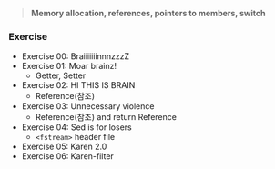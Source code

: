 > **Memory allocation, references, pointers to members, switch**

### Exercise
- Exercise 00: BraiiiiiiinnnzzzZ
- Exercise 01: Moar brainz!
  - Getter, Setter
- Exercise 02: HI THIS IS BRAIN
  - Reference(참조)
- Exercise 03: Unnecessary violence
  - Reference(참조) and return Reference
- Exercise 04: Sed is for losers
  - `<fstream>` header file
- Exercise 05: Karen 2.0
- Exercise 06: Karen-filter
